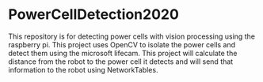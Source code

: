 # PowerCellDetection2020
This repository is for detecting power cells with vision processing using the raspberry pi. This project uses OpenCV to isolate
the power cells and detect them using the microsoft lifecam. This project will calculate the distance from the robot to the power cell
it detects and will send that information to the robot using NetworkTables.
